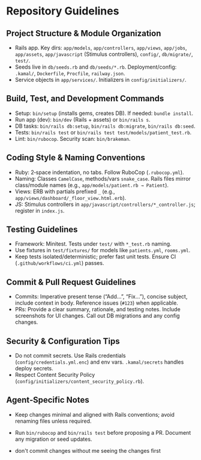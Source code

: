 # Repository Guidelines

## Project Structure & Module Organization
- Rails app. Key dirs: `app/models`, `app/controllers`, `app/views`, `app/jobs`, `app/assets`, `app/javascript` (Stimulus controllers), `config/`, `db/migrate/`, `test/`.
- Seeds live in `db/seeds.rb` and `db/seeds/*.rb`. Deployment/config: `.kamal/`, `Dockerfile`, `Procfile`, `railway.json`.
- Service objects in `app/services/`. Initializers in `config/initializers/`.

## Build, Test, and Development Commands
- Setup: `bin/setup` (installs gems, creates DB). If needed: `bundle install`.
- Run app (dev): `bin/dev` (Rails + assets) or `bin/rails s`.
- DB tasks: `bin/rails db:setup`, `bin/rails db:migrate`, `bin/rails db:seed`.
- Tests: `bin/rails test` or `bin/rails test test/models/patient_test.rb`.
- Lint: `bin/rubocop`. Security scan: `bin/brakeman`.

## Coding Style & Naming Conventions
- Ruby: 2‑space indentation, no tabs. Follow RuboCop (`.rubocop.yml`).
- Naming: Classes `CamelCase`, methods/vars `snake_case`. Rails files mirror class/module names (e.g., `app/models/patient.rb → Patient`).
- Views: ERB with partials prefixed `_` (e.g., `app/views/dashboard/_floor_view.html.erb`).
- JS: Stimulus controllers in `app/javascript/controllers/*_controller.js`; register in `index.js`.

## Testing Guidelines
- Framework: Minitest. Tests under `test/` with `*_test.rb` naming.
- Use fixtures in `test/fixtures/` for models like `patients.yml`, `rooms.yml`.
- Keep tests isolated/deterministic; prefer fast unit tests. Ensure CI (`.github/workflows/ci.yml`) passes.

## Commit & Pull Request Guidelines
- Commits: Imperative present tense (“Add…”, “Fix…”), concise subject, include context in body. Reference issues (`#123`) when applicable.
- PRs: Provide a clear summary, rationale, and testing notes. Include screenshots for UI changes. Call out DB migrations and any config changes.

## Security & Configuration Tips
- Do not commit secrets. Use Rails credentials (`config/credentials.yml.enc`) and env vars. `.kamal/secrets` handles deploy secrets.
- Respect Content Security Policy (`config/initializers/content_security_policy.rb`).

## Agent‑Specific Notes
- Keep changes minimal and aligned with Rails conventions; avoid renaming files unless required.
- Run `bin/rubocop` and `bin/rails test` before proposing a PR. Document any migration or seed updates.


- don't commit changes without me seeing the changes first
